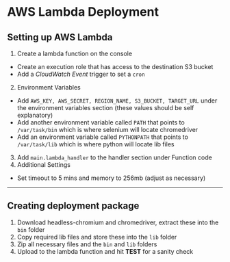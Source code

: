 # AWS Lambda Deployment
## Setting up AWS Lambda
1. Create a lambda function on the console
  - Create an execution role that has access to the destination S3 bucket
  - Add a *CloudWatch Event* trigger to set a `cron`
  
2. Environment Variables
  - Add `AWS_KEY, AWS_SECRET, REGION_NAME, S3_BUCKET, TARGET_URL` under the environment variables section (these values should be self explanatory)
  - Add another environment variable called `PATH` that points to `/var/task/bin` which is where selenium will locate chromedriver
  - Add an environment variable called `PYTHONPATH` that points to `/var/task/lib` which is where python will locate lib files
3. Add `main.lambda_handler` to the handler section under Function code
4. Additional Settings
  - Set timeout to 5 mins and memory to 256mb (adjust as necessary)
***
## Creating deployment package
1. Download headless-chromium and chromedriver, extract these into the `bin` folder
2. Copy required lib files and store these into the `lib` folder
3. Zip all necessary files and the `bin` and `lib` folders
4. Upload to the lambda function and hit **TEST** for a sanity check
